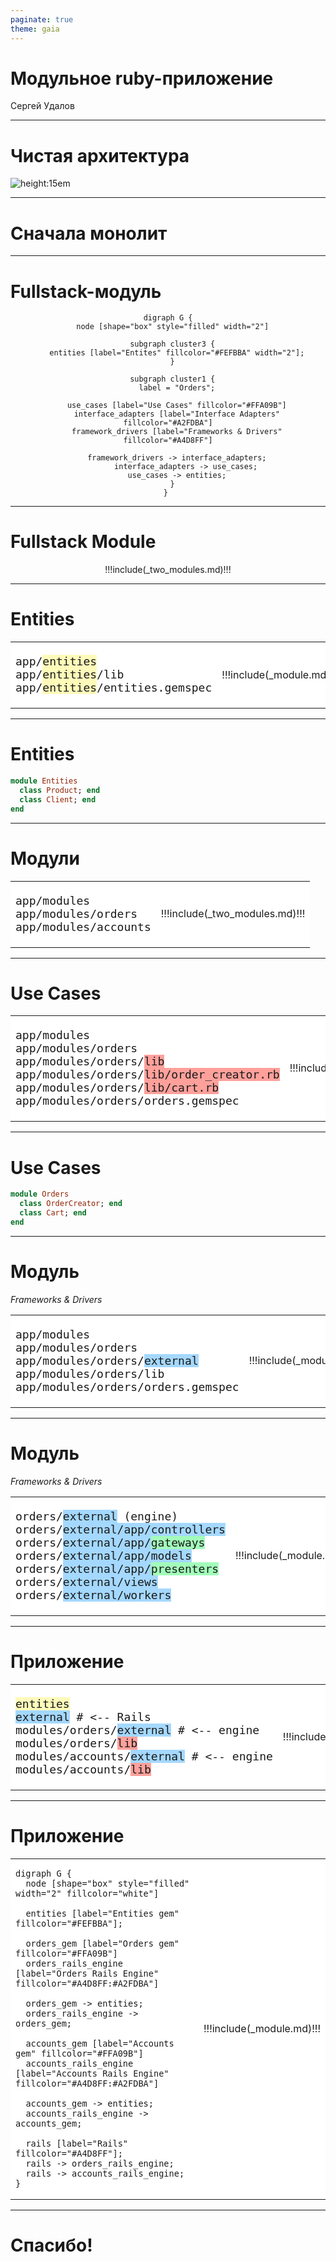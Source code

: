 ```yaml
---
paginate: true
theme: gaia
---
```

<style>
  section {
    background: white;
  }
  td {
    background: white !important;
    border: 0px !important;
  }
  .folders {
    font-size: 18px;
  }
</style>

<!--
_paginate: false
class: lead
-->

# Модульное ruby-приложение

Сергей Удалов

---

# Чистая архитектура

![height:15em](img/clean_architecture.jpeg)


---

# Сначала монолит

---

# Fullstack-модуль

<center>

```plantuml
digraph G {
  node [shape="box" style="filled" width="2"]

  subgraph cluster3 {
    entities [label="Entites" fillcolor="#FEFBBA" width="2"];
  }

  subgraph cluster1 {
    label = "Orders";

    use_cases [label="Use Cases" fillcolor="#FFA09B"]
    interface_adapters [label="Interface Adapters" fillcolor="#A2FDBA"]
    framework_drivers [label="Frameworks & Drivers" fillcolor="#A4D8FF"]

    framework_drivers -> interface_adapters;
		interface_adapters -> use_cases;
    use_cases -> entities;
  }
} 
```

</center>

---

# Fullstack Module

<center>

!!!include(_two_modules.md)!!!

</center>


---

# Entities

<table><tr><td>

<pre class='folders'>
app/<span style="background: #FEFBBA">entities</span>
app/<span style="background: #FEFBBA">entities</span>/lib
app/<span style="background: #FEFBBA">entities</span>/entities.gemspec
</pre>

</td><td>

!!!include(_module.md)!!!

</td></tr></table>

---

# Entities

```ruby
module Entities
  class Product; end
  class Client; end
end
```

---

# Модули

<table><tr><td>

<pre class='folders'>
app/modules
app/modules/orders
app/modules/accounts
</pre>

</td><td>

!!!include(_two_modules.md)!!!

</td></tr></table>


---

# Use Cases

<table><tr><td>

<pre class='folders'>
app/modules
app/modules/orders
app/modules/orders/<span style="background: #FFA09B">lib</span>
app/modules/orders/<span style="background: #FFA09B">lib/order_creator.rb</span>
app/modules/orders/<span style="background: #FFA09B">lib/cart.rb</span>
app/modules/orders/orders.gemspec
</pre>

</td><td>

!!!include(_module.md)!!!

</td></tr></table>


---

# Use Cases

```ruby
module Orders
  class OrderCreator; end
  class Cart; end
end
```


---

# Модуль

*Frameworks & Drivers*

<table><tr><td>

<pre class='folders'>
app/modules
app/modules/orders
app/modules/orders/<span style="background: #A4D8FF">external</span>
app/modules/orders/lib
app/modules/orders/orders.gemspec
</pre>

</td><td>

!!!include(_module.md)!!!

</td></tr></table>


---

# Модуль

*Frameworks & Drivers*

<table><tr><td>

<pre class='folders'>
orders/<span style="background: #A4D8FF">external</span> (engine)
orders/<span style="background: #A4D8FF">external/app/controllers</span>
orders/<span style="background: #A4D8FF">external/app/</span><span style="background: #A2FDBA">gateways</span>
orders/<span style="background: #A4D8FF">external/app/models</span>
orders/<span style="background: #A4D8FF">external/app/</span><span style="background: #A2FDBA">presenters</span>
orders/<span style="background: #A4D8FF">external/views</span>
orders/<span style="background: #A4D8FF">external/workers</span>
</pre>

</td><td>

!!!include(_module.md)!!!

</td></tr></table>


---

# Приложение


<table><tr><td>

<pre class='folders'>
<span style="background: #FEFBBA">entities</span>
<span style="background: #A4D8FF">external</span> # <-- Rails
modules/orders/<span style="background: #A4D8FF">external</span> # <-- engine
modules/orders/<span style="background: #FFA09B">lib</span>
modules/accounts/<span style="background: #A4D8FF">external</span> # <-- engine
modules/accounts/<span style="background: #FFA09B">lib</span>
</pre>

</td><td>

!!!include(_module.md)!!!

</td></tr></table>

---

# Приложение

<table><tr><td>

```plantuml
digraph G {
  node [shape="box" style="filled" width="2" fillcolor="white"]

  entities [label="Entities gem" fillcolor="#FEFBBA"];

  orders_gem [label="Orders gem" fillcolor="#FFA09B"]
  orders_rails_engine [label="Orders Rails Engine" fillcolor="#A4D8FF:#A2FDBA"]

  orders_gem -> entities;
  orders_rails_engine -> orders_gem;

  accounts_gem [label="Accounts gem" fillcolor="#FFA09B"]
  accounts_rails_engine [label="Accounts Rails Engine" fillcolor="#A4D8FF:#A2FDBA"]

  accounts_gem -> entities;
  accounts_rails_engine -> accounts_gem;

  rails [label="Rails" fillcolor="#A4D8FF"];
  rails -> orders_rails_engine;
  rails -> accounts_rails_engine;
} 
```

</td><td>

!!!include(_module.md)!!!

</td></tr></table>

---

# Спасибо!
